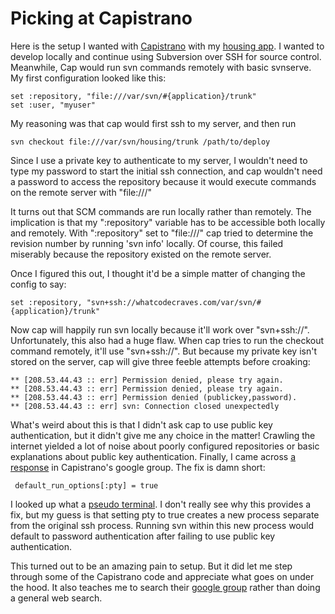 # Picking at Capistrano

Here is the setup I wanted with [Capistrano](http://www.capify.org/)
with my [housing app](http://housing.whatcodecraves.com/).  I wanted
to develop locally and continue using Subversion over SSH for source
control.  Meanwhile, Cap would run svn commands remotely with
basic svnserve.  My first configuration looked like this:

    set :repository, "file:///var/svn/#{application}/trunk"
    set :user, "myuser"

My reasoning was that cap would first ssh to my server, and then run

    svn checkout file:///var/svn/housing/trunk /path/to/deploy

Since I use a private key to authenticate to my server, I wouldn't
need to type my password to start the initial ssh connection, and cap
wouldn't need a password to access the repository because it would
execute commands on the remote server with "file:///"

It turns out that SCM commands are run locally rather than remotely.
The implication is that my ":repository" variable has to be accessible
both locally and remotely.  With ":repository" set to "file:///" cap
tried to determine the revision number by running 'svn info' locally.
Of course, this failed miserably because the repository existed on the
remote server.

Once I figured this out, I thought it'd be a simple matter of changing
the config to say:

    set :repository, "svn+ssh://whatcodecraves.com/var/svn/#{application}/trunk"

Now cap will happily run svn locally because it'll work over
"svn+ssh://".  Unfortunately, this also had a huge flaw.  When cap
tries to run the checkout command remotely, it'll use "svn+ssh://".
But because my private key isn't stored on the server, cap will give
three feeble attempts before croaking:

    ** [208.53.44.43 :: err] Permission denied, please try again.
    ** [208.53.44.43 :: err] Permission denied, please try again.
    ** [208.53.44.43 :: err] Permission denied (publickey,password).
    ** [208.53.44.43 :: err] svn: Connection closed unexpectedly

What's weird about this is that I didn't ask cap to use public key
authentication, but it didn't give me any choice in the matter!
Crawling the internet yielded a lot of noise about poorly configured
repositories or basic explanations about public key authentication.
Finally, I came across [a
response](http://groups.google.com/group/capistrano/browse_thread/thread/13b029f75b61c09d/3746185353022cc7?lnk=gst&q=Permission+denied+\(publickey%2Cpassword\)#3746185353022cc7)
in Capistrano's google group.  The fix is damn short:

     default_run_options[:pty] = true

I looked up what a [pseudo
terminal](http://en.wikipedia.org/wiki/Pseudo_terminal).  I don't
really see why this provides a fix, but my guess is that setting pty
to true creates a new process separate from the original ssh process.
Running svn within this new process would default to password
authentication after failing to use public key authentication.

This turned out to be an amazing pain to setup.  But it did let me
step through some of the Capistrano code and appreciate what goes on
under the hood.  It also teaches me to search their [google
group](http://groups.google.com/group/capistrano) rather than doing a
general web search.
